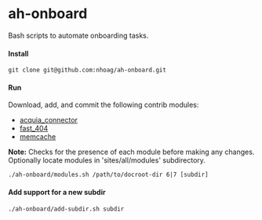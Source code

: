 ah-onboard
=======================

Bash scripts to automate onboarding tasks.

#### Install
```
git clone git@github.com:nhoag/ah-onboard.git
```

#### Run

Download, add, and commit the following contrib modules:

- [acquia_connector](https://drupal.org/project/acquia_connector)
- [fast_404](https://drupal.org/project/fast_404)
- [memcache](https://drupal.org/project/memcache)

__Note:__ Checks for the presence of each module before making any changes. Optionally locate modules in 'sites/all/modules' subdirectory.

```
./ah-onboard/modules.sh /path/to/docroot-dir 6|7 [subdir]
```

#### Add support for a new subdir

```
./ah-onboard/add-subdir.sh subdir
```